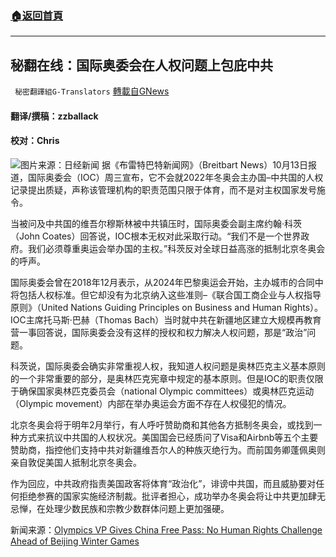 ###  [:house:返回首頁](https://github.com/ourhimalayas/txt)
---


## 秘翻在线：国际奥委会在人权问题上包庇中共
` 秘密翻譯組G-Translators` [轉載自GNews](https://gnews.org/zh-hans/1593277/)

#### 翻译/撰稿：zzballack

#### 校对：Chris
![](https://assets.gnews.org/wp-content/uploads/2021/10/图片1-33.jpg)图片来源：日经新闻
据《布雷特巴特新闻网》（Breitbart News）10月13日报道，国际奥委会（IOC）周三宣布，它不会就2022年冬奥会主办国–中共国的人权记录提出质疑，声称该管理机构的职责范围只限于体育，而不是对主权国家发号施令。

当被问及中共国的维吾尔穆斯林被中共镇压时，国际奥委会副主席约翰·科茨（John Coates）回答说，IOC根本无权对此采取行动。“我们不是一个世界政府。我们必须尊重奥运会举办国的主权。”科茨反对全球日益高涨的抵制北京冬奥会的呼声。

国际奥委会曾在2018年12月表示，从2024年巴黎奥运会开始，主办城市的合同中将包括人权标准。但它却没有为北京纳入这些准则–《联合国工商企业与人权指导原则》（United Nations Guiding Principles on Business and Human Rights）。IOC主席托马斯·巴赫（Thomas Bach）当时就中共在新疆地区建立大规模再教育营一事回答说，国际奥委会没有这样的授权和权力解决人权问题，那是“政治”问题。

科茨说，国际奥委会确实非常重视人权，我知道人权问题是奥林匹克主义基本原则的一个非常重要的部分，是奥林匹克宪章中规定的基本原则。但是IOC的职责仅限于确保国家奥林匹克委员会（national Olympic committees）或奥林匹克运动（Olympic movement）内部在举办奥运会方面不存在人权侵犯的情况。

北京冬奥会将于明年2月举行，有人呼吁赞助商和其他各方抵制冬奥会，或找到一种方式来抗议中共国的人权状况。美国国会已经质问了Visa和Airbnb等五个主要赞助商，指控他们支持中共对新疆维吾尔人的种族灭绝行为。而前国务卿蓬佩奥则亲自敦促美国人抵制北京冬奥会。

作为回应，中共政府指责美国政客将体育“政治化”，诽谤中共国，而且威胁要对任何拒绝参赛的国家实施经济制裁。批评者担心，成功举办冬奥会将让中共更加肆无忌惮，在处理少数民族和宗教少数群体问题上更加强硬。

新闻来源：[Olympics VP Gives China Free Pass: No Human Rights Challenge Ahead of Beijing Winter Games](https://www.breitbart.com/politics/2021/10/13/olympics-vp-gives-china-free-pass-no-human-rights-challenge-ahead-of-beijing-winter-games/)
